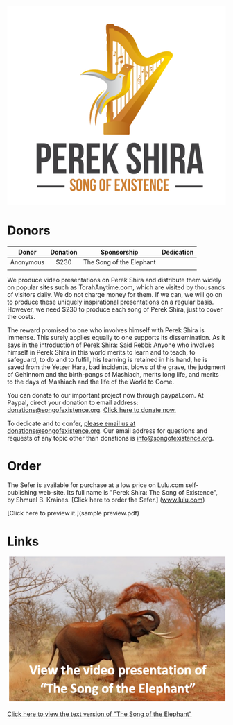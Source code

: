 ![alt text](assets/Logo.png "Perek Shira: Song Of Existence")

# Donors

| Donor   | Donation | Sponsorship | Dedication |
| -----   | :----: | :----: |---------: |
|Anonymous| $230   | The Song of the Elephant|            |
|         |        |            |

We produce video presentations on Perek Shira and distribute them widely on popular sites such as TorahAnytime.com, which are visited by 
thousands of visitors daily. We do not charge money for them. If we can, we will go on to produce these uniquely inspirational 
presentations on a regular basis. However, we need $230 to produce each song of Perek Shira, just to cover the costs.

The reward promised to one who involves himself with Perek Shira is immense. This surely applies equally to one supports its 
dissemination. As it says in the introduction of Perek Shira:
Said Rebbi: Anyone who involves himself in Perek Shira in this world merits to learn and to teach, to safeguard, to do and 
to fulfill, his learning is retained in his hand, he is saved from the Yetzer Hara, bad incidents, blows  of the grave, the judgment of 
Gehinnom and the birth-pangs of Mashiach, merits long life, and merits to the days of Mashiach and the life of the World to Come.

You can donate to our important project now through paypal.com. At Paypal, direct your donation to email address: 
donations@songofexistence.org. [Click here to donate now.](www.paypal.com)

To dedicate and to confer, [please email us at donations@songofexistence.org](mailto:donations@songofexistence.org). Our email address for questions and requests of any topic 
other than donations is [info@songofexistence.org](mailto:info@songofexistence.org).

# Order

The Sefer is available for purchase at a low price on Lulu.com self-publishing web-site. Its full name is "Perek Shira: The Song of 
Existence", by Shmuel B. Kraines.
[Click here to order the Sefer.] (www.lulu.com)

[Click here to preview it.](sample preview.pdf)

# Links

[![Foo](assets/Elephant-video-logo.png)]()

[Click here to view the text version of "The Song of the Elephant"](elephant.pdf)

